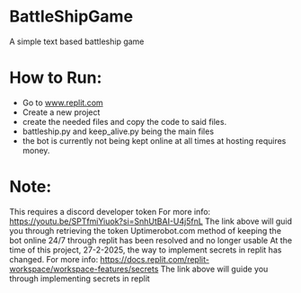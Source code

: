 # BattleShipGame
 A simple text based battleship game

# How to Run:
- Go to www.replit.com
- Create a new project
- create the needed files and copy the code to said files. 
- battleship.py and keep_alive.py being the main files
- the bot is currently not being kept online at all times at hosting requires money. 

# Note:
This requires a discord developer token
For more info:
https://youtu.be/SPTfmiYiuok?si=SnhUtBAI-U4j5fnL
The link above will guid you through retrieving the token
Uptimerobot.com method of keeping the bot online 24/7 through replit has been resolved and no longer usable
At the time of this project, 27-2-2025, the way to implement secrets in replit has changed.
For more info:
https://docs.replit.com/replit-workspace/workspace-features/secrets 
The link above will guide you through implementing secrets in replit